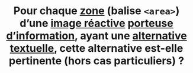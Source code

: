 ---
title: Pour chaque [zone](#zone-d-une-image-reactive) (balise `<area>`) d’une [image réactive](#image-reactive) [porteuse d’information](#image-porteuse-d-information), ayant une [alternative textuelle](#alternative-textuelle-image), cette alternative est-elle pertinente (hors cas particuliers) ?
steps:
- S’il est présent, le contenu de l’attribut `alt` est pertinent ;
- S’il est présent, le contenu de l’attribut `title` est pertinent ;
- S’il est présent, le contenu de l’attribut WAI-ARIA `aria-label` est pertinent ;
- S’il est présent, le [passage de texte](#passage-de-texte-lie-par-aria-labelledby-ou-aria-describedby) associé via l’attribut WAI-ARIA `aria-labelledby` est pertinent.
---